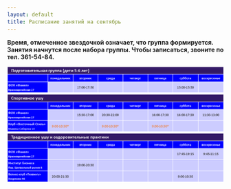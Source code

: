 ```yaml
---
layout: default
title: Расписание занятий на сентябрь
---
```


**Время, отмеченное звездочкой означает, что группа формируется. Занятия начнутся после набора группы. Чтобы записаться, звоните по тел. 361-54-84.**

<img src='/huabao/ren/prepgroup (2).png' width='1100'>

<img src='/huabao/ren/sportgroup (2).png' width='1100'>

<img src='/huabao/ren/healthgroup (2).png' width='1100'>

<!---
<span class='info'>Синим</span> выделены действующие в настоящее время тренировки.

<span class='text-error'>Красный</span> цвет означает, что в указанное время возможно проведение тренировок в случае набора группы. Если вы хотите заниматься в это время, то вы можете записаться по тел. 361-54-84, +7(908)639-78-70

<br>
## Подготовительная группа (дети 5-6 лет)

<table class='schedule'>
<tr>
  <th></th>
  <th>понедельник</th>
  <th>вторник</th>
  <th>среда</th>
  <th>четверг</th>
  <th>пятница</th>
  <th>суббота</th>
  <th>воскресенье</th>
</tr>
<tr>
  <th rowspan='2'>Красноармейская 27</td>
  <td></td>
  <td class='info'>17:00-18:00 с октября</td>
  <td></td>
  <td></td>
  <td></td>
  <td>15:00-16:00</td>
  <td></td>
</tr>
</table>
<br>
## Спортивное ушу

<table class='schedule'>
<tr>
  <th></th>
  <th>понедельник</th>
  <th>вторник</th>
  <th>среда</th>
  <th>четверг</th>
  <th>пятница</th>
  <th>суббота</th>
  <th>воскресенье</th>
</tr>
<tr>
  <th rowspan='2'>Красноармейская 27</td>
  <td class='info'>9:30-11:00 с октября</td>
  <td></td>
  <td class='info'>9:30-11:00 с октября</td>
  <td></td>
  <td></td>
  <td></td>
  <td></td>
</tr>
<tr>
  <td></td>
  <td>15:30-17:00</td>
  <td>20:30-22:00</td>
  <td></td>
  <td>15:30-17:00</td>
  <td>16:00-17:30</td>
  <td>11:30-13:00</td>
</tr>
<tr>
  <th rowspan="2">Парк им. П.Морозова</th>
  <td>15:30-17:00</td>
  <td></td>
  <td class=>15:30-17:00</td>
  <td class=>15:30-17:00</td>
  <td></td>
  <td></td>
  <td></td>
</tr>
</table>
<br>

## Традиционное ушу и оздоровительные практики

<table class='schedule'>
<tr>
  <th></th>
  <th>понедельник</th>
  <th>вторник</th>
  <th>среда</th>
  <th>четверг</th>
  <th>пятница</th>
  <th>суббота</th>
  <th>воскресенье</th>
</tr>
<tr>
  <th>Красноармейская 27</td>
  <td  class='error' >8:00-9:30 возможен набор</td>
  <td></td>
  <td class='info' >8:00-9:30 с октября</td>
  <td></td>
  <td></td>
  <td class='info' >17:45-19:15 с октября</td>
  <td class='info' >9:45-11:15 с октября</td>
</tr>
<tr>
  <th>Парк им. П.Морозова</td>
  <td></td>
  <td>19:00-21:00</td>
  <td></td>
  <td>19:00-21:00</td>
  <td></td>
  <td></td>
  <td>9:30-11:00</td>
</tr>
<tr>
  <th>Хохрякова 46</th>
  <td>20:00-21:30</td>
  <td></td>
  <td></td>
  <td></td>
  <td></td>
  <td>9:00-10:30</td>
  <td></td>
</tr>
</table>

Расположение тренировочных залов указано на странице [Контакты](contact.html)

-->
